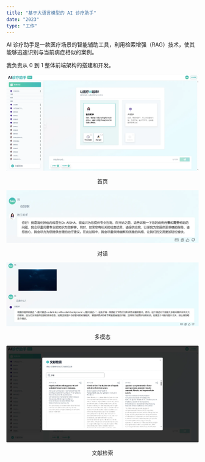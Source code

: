 ```yaml
---
title: "基于大语言模型的 AI 诊疗助手"
date: "2023"
type: "工作"
---
```


AI 诊疗助手是一款医疗场景的智能辅助工具，利用检索增强（RAG）技术，使其能够迅速识别与当前病症相似的案例。

我负责从 0 到 1 整体前端架构的搭建和开发。

![main](../assets/chatbot/main.webp)

<center>首页</center>

![main](../assets/chatbot/dialog.webp)

<center>对话</center>

![main](../assets/chatbot/image.webp)

<center>多模态</center>

![main](../assets/chatbot/literature.webp)

<center>文献检索</center>
